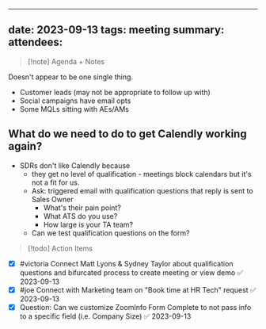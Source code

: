 
---
date: 2023-09-13
tags: meeting
summary: 
attendees: 
---

> [!note] Agenda + Notes
> 

Doesn't appear to be one single thing.

- Customer leads (may not be appropriate to follow up with)
- Social campaigns have email opts
- Some MQLs sitting with AEs/AMs

## What do we need to do to get Calendly working again?
- SDRs don't like Calendly because
	- they get no level of qualification - meetings block calendars but it's not a fit for us.
	- Ask: triggered email with qualification questions that reply is sent to Sales Owner
		- What's their pain point?
		- What ATS do you use?
		- How large is your TA team?
	- Can we test qualification questions on the form?



> [!todo] Action Items
- [x] #victoria Connect Matt Lyons & Sydney Taylor about qualification questions and bifurcated process to create meeting or view demo ✅ 2023-09-13
- [x] #joe Connect with Marketing team on "Book time at HR Tech" request ✅ 2023-09-13
- [x] Question: Can we customize ZoomInfo Form Complete to not pass info to a specific field (i.e. Company Size) ✅ 2023-09-13
